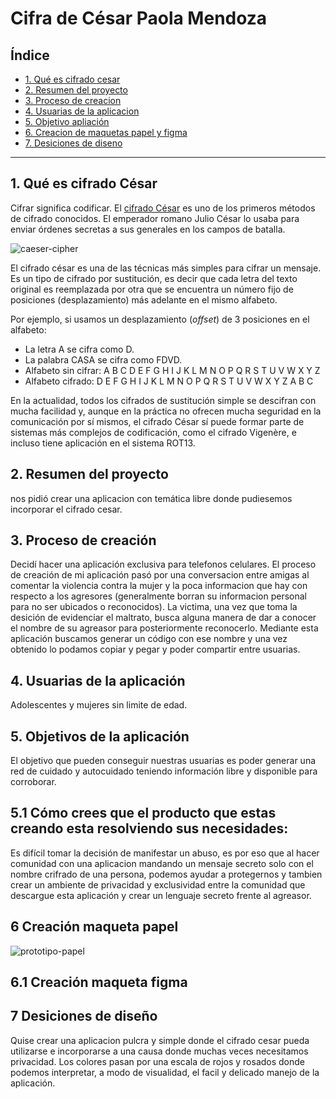 # Cifra de César Paola Mendoza

## Índice

* [1. Qué es cifrado cesar](#1-Qué-es-cifrado-cesar)
* [2. Resumen del proyecto](#2-resumen-del-proyecto)
* [3. Proceso de creacion](#3-Proceso-de-aprendizagem)
* [4. Usuarias de la aplicacion](#4-usuarias-de-la-aplicaion)
* [5. Objetivo apliación](#5-objetivo-aplicacion)
* [6. Creacion de maquetas papel y figma](#6-creacion-de-maquetas-papel-figma)
* [7. Desiciones de diseno](#7-Desiciones-de-diseño)

***

## 1. Qué es cifrado César

Cifrar significa codificar. El [cifrado César](https://en.wikipedia.org/wiki/Caesar_cipher)
es uno de los primeros métodos de cifrado conocidos. El emperador romano Julio
César lo usaba para enviar órdenes secretas a sus generales en los campos de
batalla.

![caeser-cipher](https://upload.wikimedia.org/wikipedia/commons/thumb/2/2b/Caesar3.svg/2000px-Caesar3.svg.png)

El cifrado césar es una de las técnicas más simples para cifrar un mensaje. Es
un tipo de cifrado por sustitución, es decir que cada letra del texto original
es reemplazada por otra que se encuentra un número fijo de posiciones
(desplazamiento) más adelante en el mismo alfabeto.

Por ejemplo, si usamos un desplazamiento (_offset_) de 3 posiciones en el alfabeto:

* La letra A se cifra como D.
* La palabra CASA se cifra como FDVD.
* Alfabeto sin cifrar: A B C D E F G H I J K L M N O P Q R S T U V W X Y Z
* Alfabeto cifrado: D E F G H I J K L M N O P Q R S T U V W X Y Z A B C

En la actualidad, todos los cifrados de sustitución simple se descifran con
mucha facilidad y, aunque en la práctica no ofrecen mucha seguridad en la
comunicación por sí mismos, el cifrado César sí puede formar parte de sistemas
más complejos de codificación, como el cifrado Vigenère, e incluso tiene
aplicación en el sistema ROT13.

## 2. Resumen del proyecto

<LABORATORIA> nos pidió crear una aplicacion con temática libre donde pudiesemos incorporar el cifrado cesar.

## 3. Proceso de creación
Decidí hacer una aplicación exclusiva para telefonos celulares.
El proceso de creación de mi aplicación pasó por una conversacion entre amigas al comentar la violencia contra la mujer y la poca informacion que hay con respecto a los agresores (generalmente borran su informacion personal para no ser ubicados o reconocidos).
La victima, una vez que toma la desición de evidenciar el maltrato, busca alguna manera de dar a conocer el nombre de su agreasor para posteriormente reconocerlo. 
Mediante esta aplicación buscamos generar un código con ese nombre y una vez obtenido lo podamos copiar y pegar y poder compartir entre usuarias.

## 4. Usuarias de la aplicación

Adolescentes y mujeres sin limite de edad.

## 5. Objetivos de la aplicación

El objetivo que pueden conseguir nuestras usuarias es poder generar una red de cuidado y autocuidado teniendo información libre y disponible para corroborar.

## 5.1 Cómo crees que el producto que estas creando esta resolviendo sus necesidades:
Es difícil tomar la decisión de manifestar un abuso, es por eso que al hacer comunidad con una aplicacion mandando un mensaje secreto solo con el nombre crifrado de una persona, podemos ayudar a protegernos y tambien crear un ambiente de privacidad y exclusividad entre la comunidad que descargue esta aplicación y crear un lenguaje secreto frente al agreasor.


## 6 Creación maqueta papel

![prototipo-papel]("./imagenes/prototipo-cifrado.jpg")

## 6.1 Creación maqueta figma



## 7 Desiciones de diseño
Quise crear una aplicacion pulcra y simple donde el cifrado cesar pueda utilizarse e incorporarse a una causa donde muchas veces necesitamos privacidad.
Los colores pasan por una escala de rojos y rosados donde podemos interpretar, a modo de visualidad, el facil y delicado manejo de la aplicación.